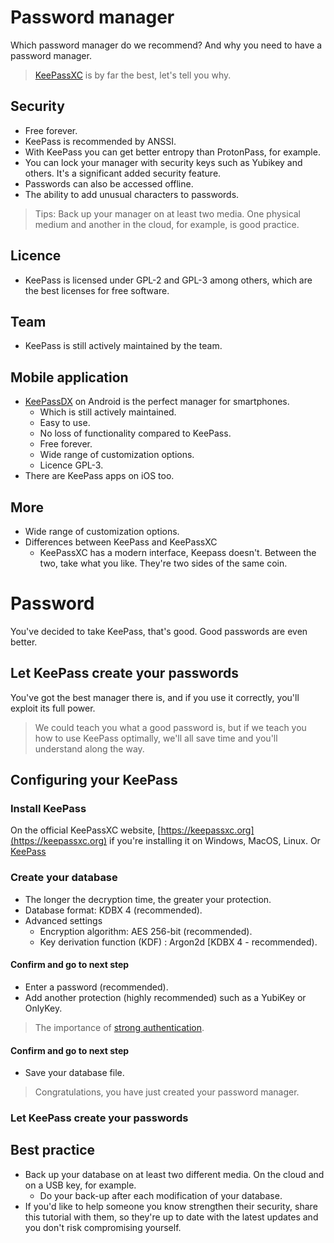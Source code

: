 # Password manager
Which password manager do we recommend? And why you need to have a password manager.
> [KeePassXC](https://keepassxc.org/) is by far the best, let's tell you why.
## Security
- Free forever.
- KeePass is recommended by ANSSI.
- With KeePass you can get better entropy than ProtonPass, for example.
- You can lock your manager with security keys such as Yubikey and others. It's a significant added security feature.
- Passwords can also be accessed offline.
- The ability to add unusual characters to passwords.
> Tips: Back up your manager on at least two media. One physical medium and another in the cloud, for example, is good practice.
## Licence
- KeePass is licensed under GPL-2 and GPL-3 among others, which are the best licenses for free software.
## Team
- KeePass is still actively maintained by the team.
## Mobile application
- [KeePassDX](https://www.keepassdx.com/) on Android is the perfect manager for smartphones.
  - Which is still actively maintained.
  - Easy to use.
  - No loss of functionality compared to KeePass.
  - Free forever.
  - Wide range of customization options.
  - Licence GPL-3.
- There are KeePass apps on iOS too.
## More
- Wide range of customization options.
- Differences between KeePass and KeePassXC
  - KeePassXC has a modern interface, Keepass doesn't. Between the two, take what you like. They're two sides of the same coin.
# Password
You've decided to take KeePass, that's good. Good passwords are even better.
## Let KeePass create your passwords
You've got the best manager there is, and if you use it correctly, you'll exploit its full power.
> We could teach you what a good password is, but if we teach you how to use KeePass optimally, we'll all save time and you'll understand along the way.
## Configuring your KeePass
### Install KeePass
On the official KeePassXC website, [https://keepassxc.org](https://keepassxc.org) if you're installing it on Windows, MacOS, Linux.
Or [KeePass](https://keepass.info)
### Create your database
- The longer the decryption time, the greater your protection.
- Database format: KDBX 4 (recommended).
- Advanced settings
  - Encryption algorithm: AES 256-bit (recommended).
  - Key derivation function (KDF) : Argon2d [KDBX 4 - recommended).
#### Confirm and go to next step
- Enter a password (recommended).
- Add another protection (highly recommended) such as a YubiKey or OnlyKey.
> The importance of [strong authentication](https://github.com/kyvernfoundation/kyvern/blob/main/courses/strongauthentication.md).
#### Confirm and go to next step
- Save your database file.
> Congratulations, you have just created your password manager.
### Let KeePass create your passwords

## Best practice
- Back up your database on at least two different media. On the cloud and on a USB key, for example.
  - Do your back-up after each modification of your database.
- If you'd like to help someone you know strengthen their security, share this tutorial with them, so they're up to date with the latest updates and you don't risk compromising yourself.
